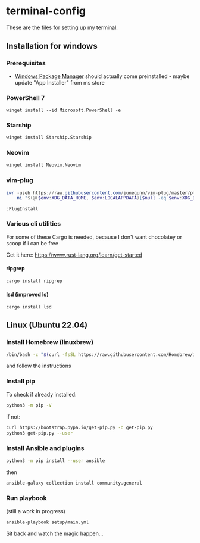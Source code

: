 # terminal-config

These are the files for setting up my terminal.

## Installation for windows

### Prerequisites

- [Windows Package Manager](https://github.com/microsoft/winget-cli/releases) should actually come preinstalled - maybe update "App Installer" from ms store

### PowerShell 7

```
winget install --id Microsoft.PowerShell -e
```

### Starship

```ps
winget install Starship.Starship
```

### Neovim

```ps
winget install Neovim.Neovim
```

### vim-plug

```powershell
iwr -useb https://raw.githubusercontent.com/junegunn/vim-plug/master/plug.vim |`
    ni "$(@($env:XDG_DATA_HOME, $env:LOCALAPPDATA)[$null -eq $env:XDG_DATA_HOME])/nvim-data/site/autoload/plug.vim" -Force
```

```
:PlugInstall
```
### Various cli utilities

For some of these Cargo is needed, because I don't want chocolatey or scoop if i can be free

Get it here: https://www.rust-lang.org/learn/get-started
#### ripgrep

```powershell
cargo install ripgrep
```

#### lsd (improved ls)

```
cargo install lsd
```

## Linux (Ubuntu 22.04)

### Install Homebrew (linuxbrew)
```bash
/bin/bash -c "$(curl -fsSL https://raw.githubusercontent.com/Homebrew/install/HEAD/install.sh)"
```
and follow the instructions

### Install pip
To check if already installed:
```bash
python3 -m pip -V
```
if not:
```bash
curl https://bootstrap.pypa.io/get-pip.py -o get-pip.py
python3 get-pip.py --user
```

### Install Ansible and plugins
```bash
python3 -m pip install --user ansible
```
then
```bash
ansible-galaxy collection install community.general
```

### Run playbook
(still a work in progress)
```bash
ansible-playbook setup/main.yml
```
Sit back and watch the magic happen...
